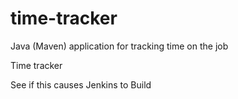 # time-tracker
Java (Maven) application for tracking time on the job

Time tracker

See if this causes Jenkins to Build
